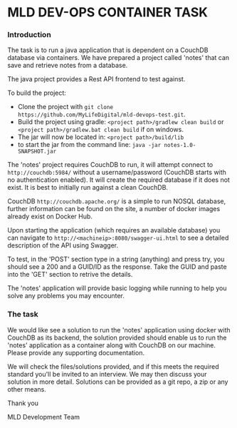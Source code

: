 # MLD DEV-OPS CONTAINER TASK
### Introduction

The task is to run a java application that is dependent on a CouchDB database via containers. 
We have prepared a project called 'notes' that can save and retrieve notes from a database. 

The java project provides a Rest API frontend to test against.

To build the project:

* Clone the project with ```git clone https://github.com/MyLifeDigital/mld-devops-test.git```.
* Build the project using gradle: ```<project path>/gradlew clean build``` or ```<project path>/gradlew.bat clean build``` if on windows.
* The jar will now be located in: ```<project path>/build/lib```
* to start the jar from the command line: ```java -jar notes-1.0-SNAPSHOT.jar```

The 'notes' project requires CouchDB to run, it will attempt connect to ```http://couchdb:5984/``` without a username/password (CouchDB starts with no authentication enabled). It will create the required database if it does not exist. It is best to initially run against a clean CouchDB.

CouchDB ```http://couchdb.apache.org/``` is a simple to run NOSQL database, further information can be found on the site, a number of docker images already exist on Docker Hub.

Upon starting the application (which requires an available database) you can navigate to ```http://<machineip>:8080/swagger-ui.html``` to see a detailed description of the API using Swagger.

To test, in the 'POST' section type in a string (anything) and press try, you should see a 200 and a GUID/ID as the response. Take the GUID and paste into the 'GET' section to retrive the details.

The 'notes' application will provide basic logging while running to help you solve any problems you may encounter.

### The task
We would like see a solution to run the 'notes' application using docker with CouchDB as its backend, the solution provided should enable us to run the 'notes' application as a container along with CouchDB on our machine. Please provide any supporting documentation.

We will check the files/solutions provided, and if this meets the required standard you'll be invited to an interview. We may then discuss your solution in more detail. Solutions can be provided as a git repo, a zip or any other means.

Thank you

MLD Development Team
